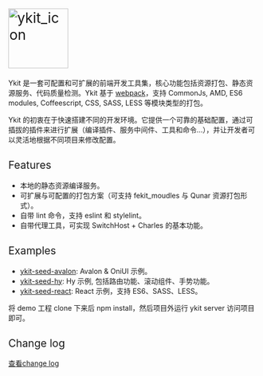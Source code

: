 <h1 style="font-weight: normal">
    <img src="http://ww4.sinaimg.cn/large/6af705b8gw1f8wjyiijutj20dw0dwglv.jpg" alt="ykit_icon" style="height: 120px"/>
</h1>



Ykit 是一套可配置和可扩展的前端开发工具集，核心功能包括资源打包、静态资源服务、代码质量检测。Ykit 基于 [webpack][1]，支持 CommonJs, AMD, ES6 modules, Coffeescript, CSS, SASS, LESS 等模块类型的打包。

Ykit 的初衷在于快速搭建不同的开发环境。它提供一个可靠的基础配置，通过可插拔的插件来进行扩展（编译插件、服务中间件、工具和命令...），并让开发者可以灵活地根据不同项目来修改配置。

<h2 style="font-weight: normal"> Features </h2>

- 本地的静态资源编译服务。
- 可扩展与可配置的打包方案（可支持 fekit_moudles 与 Qunar 资源打包形式）。
- 自带 lint 命令，支持 eslint 和 stylelint。
- 自带代理工具，可实现 SwitchHost + Charles 的基本功能。

<h2 style="font-weight: normal"> Examples </h2>

- [ykit-seed-avalon][6]: Avalon & OniUI 示例。
- [ykit-seed-hy][7]: Hy 示例, 包括路由功能、滚动组件、手势功能。
- [ykit-seed-react][8]: React 示例，支持 ES6、SASS、LESS。

将 demo 工程 clone 下来后 npm install，然后项目外运行 ykit server 访问项目即可。

<h2 style="font-weight: normal"> Change log </h2>

[查看change log][11]

[1]: https://github.com/webpack/webpack
[2]: http://gitlab.corp.qunar.com/mfe/ykit/wikis/project-init
[3]: http://gitlab.corp.qunar.com/mfe/ykit/wikis/config
[4]: http://gitlab.corp.qunar.com/mfe/ykit/wikis/cli-command
[5]: http://gitlab.corp.qunar.com/mfe/ykit/wikis/Node-API
[6]: http://gitlab.corp.qunar.com/yuhao.ju/ykit-seed-avalon
[7]: http://gitlab.corp.qunar.com/yuhao.ju/ykit-seed-hy
[8]: http://gitlab.corp.qunar.com/yuhao.ju/ykit-seed-react
[9]: http://gitlab.corp.qunar.com/mfe/ykit/issues
[10]: ./dev.html
[11]: http://gitlab.corp.qunar.com/mfe/ykit/blob/master/CHANGELOG.md
[12]: http://gitlab.corp.qunar.com/mfe/ykit/wikis/proxy
